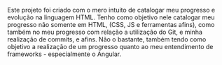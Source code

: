 Este projeto foi criado com o mero intuito de catalogar meu progresso e evolução na linguagem HTML.
Tenho como objetivo nele catalogar meu progresso não somente em HTML, (CSS, JS e ferramentas afins), como também no meu
progresso com relação a utilização do Git, e minha realização de commits, e afins. Não o bastante, também tendo como objetivo a 
realização de um progresso quanto ao meu entendimento de frameworks - especialmente o Angular.